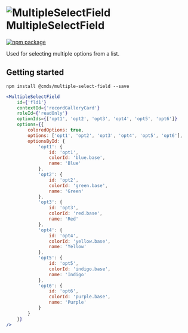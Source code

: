 # ![MultipleSelectField](https://user-images.githubusercontent.com/44801418/48110016-73b71300-e27c-11e8-9d6d-3640406cec9d.png) MultipleSelectField

[![npm package][npm-badge]][npm]

Used for selecting multiple options from a list.	

## Getting started

````
npm install @cmds/multiple-select-field --save
````

````jsx harmony
<MultipleSelectField
    id={'fld1'}
    contextId={'recordGalleryCard'}
    roleId={'readOnly'}
    optionIds={['opt1', 'opt2', 'opt3', 'opt4', 'opt5', 'opt6']}
    options={{
        coloredOptions: true,
        options: ['opt1', 'opt2', 'opt3', 'opt4', 'opt5', 'opt6'],
        optionsById: {
            'opt1': {
                id: 'opt1',
                colorId: 'blue.base',
                name: 'Blue'
            },
            'opt2': {
                id: 'opt2',
                colorId: 'green.base',
                name: 'Green'
            },
            'opt3': {
                id: 'opt3',
                colorId: 'red.base',
                name: 'Red'
            },
            'opt4': {
                id: 'opt4',
                colorId: 'yellow.base',
                name: 'Yellow'
            },
            'opt5': {
                id: 'opt5',
                colorId: 'indigo.base',
                name: 'Indigo'
            },
            'opt6': {
                id: 'opt6',
                colorId: 'purple.base',
                name: 'Purple'
            }
        }
    }}
/>
````	

[npm-badge]: https://img.shields.io/npm/v/@cmds/multiple-select-field.svg
[npm]: https://www.npmjs.org/package/@cmds/multiple-select-field

